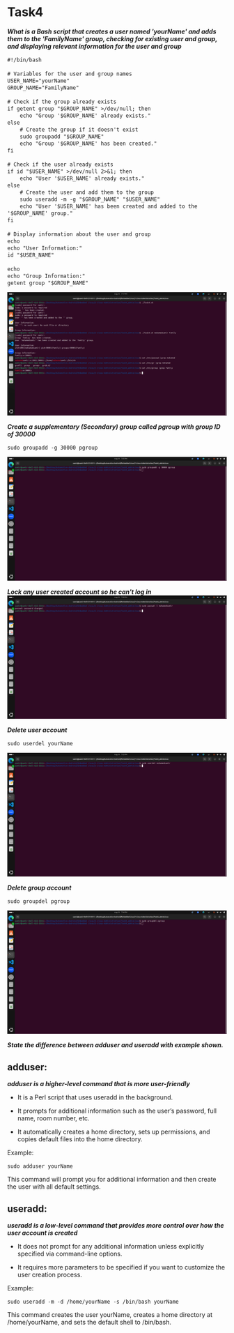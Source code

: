 # Task4

***What is a Bash script that creates a user named 'yourName' and adds them to the 'FamilyName' group, checking for existing user and group, and displaying relevant information for the user and group***
```
#!/bin/bash

# Variables for the user and group names
USER_NAME="yourName"
GROUP_NAME="FamilyName"

# Check if the group already exists
if getent group "$GROUP_NAME" >/dev/null; then
    echo "Group '$GROUP_NAME' already exists."
else
    # Create the group if it doesn't exist
    sudo groupadd "$GROUP_NAME"
    echo "Group '$GROUP_NAME' has been created."
fi

# Check if the user already exists
if id "$USER_NAME" >/dev/null 2>&1; then
    echo "User '$USER_NAME' already exists."
else
    # Create the user and add them to the group
    sudo useradd -m -g "$GROUP_NAME" "$USER_NAME"
    echo "User '$USER_NAME' has been created and added to the '$GROUP_NAME' group."
fi

# Display information about the user and group
echo
echo "User Information:"
id "$USER_NAME"

echo
echo "Group Information:"
getent group "$GROUP_NAME"

```
![Getting Started](./Pictures/1.png)

***Create a supplementary (Secondary) group called pgroup with group ID of 30000***
```
sudo groupadd -g 30000 pgroup
```
![Getting Started](./Pictures/2.png)

***Lock any user created account so he can't log in***
![Getting Started](./Pictures/3.png)

***Delete user account***
```
sudo userdel yourName
```
![Getting Started](./Pictures/4.png)

***Delete group account***
```
sudo groupdel pgroup
```
![Getting Started](./Pictures/5.png)

***State the difference between adduser and useradd with example shown.***
## adduser:

***adduser is a higher-level command that is more user-friendly***

- It is a Perl script that uses useradd in the background.

- It prompts for additional information such as the user’s password, full name, room number, etc.

- It automatically creates a home directory, sets up permissions, and copies default files into the home directory.

Example:
```
sudo adduser yourName
```
This command will prompt you for additional information and then create the user with all default settings.

## useradd:

***useradd is a low-level command that provides more control over how the user account is created***

- It does not prompt for any additional information unless explicitly specified via command-line options.

- It requires more parameters to be specified if you want to customize the user creation process.

Example:
```
sudo useradd -m -d /home/yourName -s /bin/bash yourName
```
This command creates the user yourName, creates a home directory at /home/yourName, and sets the default shell to /bin/bash.
